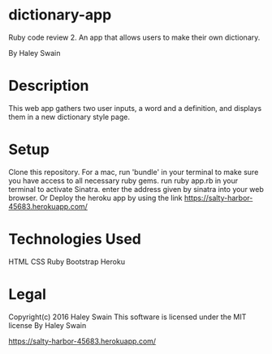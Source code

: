 # dictionary-app
Ruby code review 2. An app that allows users to make their own dictionary. 

By Haley Swain

# Description
This web app gathers two user inputs, a word and a definition, and displays them in a new dictionary style page. 

# Setup
Clone this repository. For a mac, run 'bundle' in your terminal to make sure you have access to all necessary ruby gems. run ruby app.rb in your terminal to activate Sinatra. enter the address given by sinatra into your web browser. Or Deploy the heroku app by using the link https://salty-harbor-45683.herokuapp.com/ 

# Technologies Used
HTML CSS Ruby Bootstrap Heroku 

# Legal
Copyright(c) 2016 Haley Swain This software is licensed under the MIT license
By Haley Swain

https://salty-harbor-45683.herokuapp.com/ 
